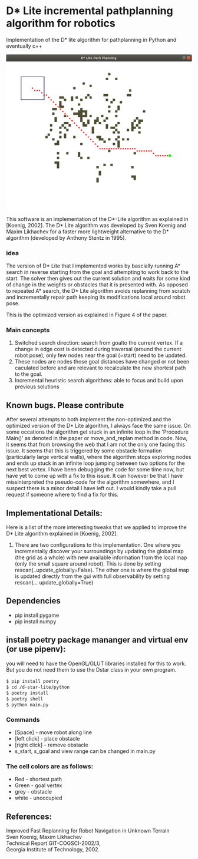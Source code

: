 # D* Lite incremental pathplanning algorithm for robotics
Implementation of the D* lite algorithm for pathplanning in Python and eventually c++

![pygame gui](docs/screengrab.png)


This software is an implementation of the D*-Lite algorithm as explained in [Koenig, 2002]. The D* Lite algorithm was developed by Sven Koenig and Maxim Likhachev for a faster more lightweight alternative to the D* algorithm (developed by Anthony Stentz in 1995). 

### idea


The version of D* Lite that I implemented works by bascially running A* search in reverse starting from the goal and attempting to work back to the start. The solver then gives out the current solution and waits for some kind of change in the weights or obstacles that it is presented with. As opposed to repeated A* search, the D* Lite algorithm avoids replanning from scratch and incrementally repair path keeping its modifications local around robot pose.

This is the optimized version as explained in Figure 4 of the paper.

### Main concepts

1. Switched search direction: search from goalto the current vertex. If a change in edge cost is detected during traversal (around the current robot pose), only few nodes near the goal (=start) need to be updated.
2. These nodes are nodes those goal distances have changed or not been caculated before and are relevant to recalculate the new shortest path to the goal.
3. Incremental heuristic search algorithms: able to focus and build upon previous solutions

## Known bugs. Please contribute
After several attempts to both implement the non-optimized and the optimized version of the D* Lite algorithm, I always face the same issue. On some occations the algorithm get stuck in an infinite loop in the 'Procedure Main()' as denoted in the paper or move_and_replan method in code. Now, it seems that from browsing the web that I am not the only one facing this issue. It seems that this is triggered by some obstacle formation (particularly large vertical walls), where the algorithm stops exploring nodes and ends up stuck in an infinite loop jumping between two options for the next best vertex. I have been debugging the code for some time now, but have yet to come up with a fix to this issue. It can however be that I have missinterpreted the pseudo-code for the algorithm somewhere, and I suspect there is a minor detail I have left out. I would kindly take a pull request if someone where to find a fix for this. 

## Implementational Details:
Here is a list of the more interesting tweaks that we applied to improve the D* Lite algorithm explained in [Koenig, 2002].

1. There are two configurations to this implementation. One where you incrementally discover your surroundings by updating the global map (the grid as a whole) with new available information from the local map (only the small square around robot). This is done by setting rescan(..update_globally=False). The other one is where the global map is updated directly from the gui with full observability by setting rescan(... update_globally=True)

## Dependencies
* pip install pygame
* pip install numpy

## install poetry package mananger and virtual env (or use pipenv):
you will need to have the OpenGL/GLUT libraries installed for this to work. But you do not need them to use the Dstar class in your own program.
```
$ pip install poetry
$ cd /d-star-lite/python
$ poetry install
$ poetry shell
$ python main.py
```

### Commands
* [Space] - move robot along line
* [left click] - place obstacle
* [right click] - remove obstacle
* s_start, s_goal and view range can be changed in main.py

### The cell colors are as follows:
* Red - shortest path
* Green - goal vertex
* grey - obstacle
* white - unoccupied



## References:
Improved Fast Replanning for Robot Navigation in Unknown Terrain<br>
Sven Koenig, Maxim Likhachev<br>
Technical Report GIT-COGSCI-2002/3,<br>
Georgia Institute of Technology, 2002.

